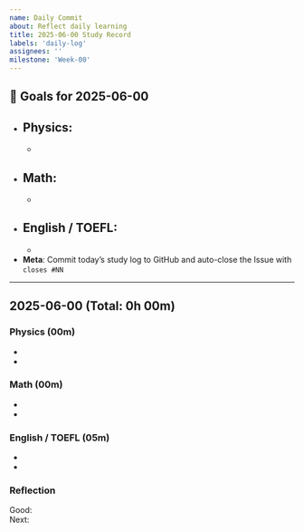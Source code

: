 ```yaml
---
name: Daily Commit
about: Reflect daily learning
title: 2025-06-00 Study Record
labels: 'daily-log'
assignees: ''
milestone: 'Week-00'
---
```


## 🎯 Goals for 2025-06-00
- **Physics**: 
  - 
  -  
- **Math**: 
  - 
  - 
- **English / TOEFL**:  
  -  
  - 
- **Meta**: Commit today’s study log to GitHub and auto-close the Issue with `closes #NN`

---

## 2025-06-00  (Total: 0h 00m)

### Physics (00m)
- 
- 

### Math (00m)
- 
- 

### English / TOEFL (05m)
- 
- 

### Reflection
Good:  
Next:  

